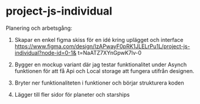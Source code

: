 # project-js-individual

Planering och arbetsgång:

1. Skapar en enkel figma skiss för en idé kring uplägget och interface
   https://www.figma.com/design/IzAPwayF0pRK1JLELrPu1L/project-js-individual?node-id=0-1&
   t=NaATZ7XYnGpwK7lv-0

2. Bygger en mockup variant där jag testar funktionalitet under Asynch funktionen
för att få Api och Local storage att fungera utifrån designen.

3. Bryter ner funktionaliteten i funktioner och börjar strukturera koden

4. Lägger till fler sidor för planeter och starships
